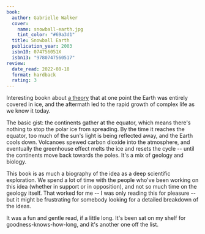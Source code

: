 ```yaml
---
book:
  author: Gabrielle Walker
  cover:
    name: snowball-earth.jpg
    tint_color: "#69a3d1"
  title: Snowball Earth
  publication_year: 2003
  isbn10: 074756051X
  isbn13: "9780747560517"
review:
  date_read: 2022-08-18
  format: hardback
  rating: 3
---
```


Interesting bookn about [a theory](https://en.wikipedia.org/wiki/Snowball_Earth) that at one point the Earth was entirely covered in ice, and the aftermath led to the rapid growth of complex life as we know it today.

The basic gist: the continents gather at the equator, which means there's nothing to stop the polar ice from spreading.
By the time it reaches the equator, too much of the sun's light is being reflected away, and the Earth cools down.
Volcanoes spewed carbon dioxide into the atmosphere, and eventually the greenhouse effect melts the ice and resets the cycle -- until the continents move back towards the poles.
It's a mix of geology and biology.

This book is as much a biography of the idea as a deep scientific exploration.
We spend a lot of time with the people who've been working on this idea (whether in support or in opposition), and not so much time on the geology itself.
That worked for me -- I was only reading this for pleasure -- but it might be frustrating for somebody looking for a detailed breakdown of the ideas.

It was a fun and gentle read, if a little long.
It's been sat on my shelf for goodness-knows-how-long, and it's another one off the list.
